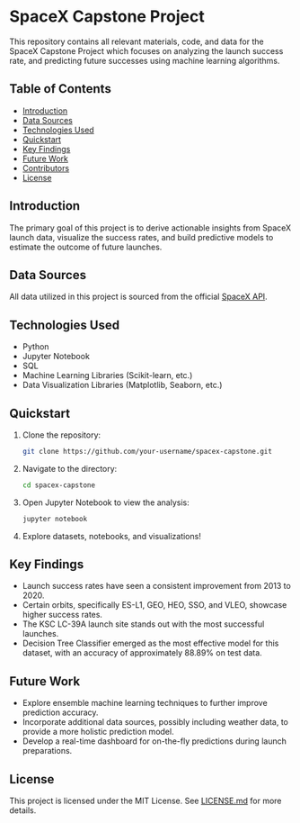 # SpaceX Capstone Project

This repository contains all relevant materials, code, and data for the SpaceX Capstone Project which focuses on analyzing the launch success rate, and predicting future successes using machine learning algorithms.

## Table of Contents
- [Introduction](#introduction)
- [Data Sources](#data-sources)
- [Technologies Used](#technologies-used)
- [Quickstart](#quickstart)
- [Key Findings](#key-findings)
- [Future Work](#future-work)
- [Contributors](#contributors)
- [License](#license)

## Introduction

The primary goal of this project is to derive actionable insights from SpaceX launch data, visualize the success rates, and build predictive models to estimate the outcome of future launches.

## Data Sources

All data utilized in this project is sourced from the official [SpaceX API](https://github.com/r-spacex/SpaceX-API).

## Technologies Used
- Python
- Jupyter Notebook
- SQL
- Machine Learning Libraries (Scikit-learn, etc.)
- Data Visualization Libraries (Matplotlib, Seaborn, etc.)

## Quickstart

1. Clone the repository:
    ```bash
    git clone https://github.com/your-username/spacex-capstone.git
    ```
    
2. Navigate to the directory:
    ```bash
    cd spacex-capstone
    ```

3. Open Jupyter Notebook to view the analysis:
    ```bash
    jupyter notebook
    ```

4. Explore datasets, notebooks, and visualizations!

## Key Findings

- Launch success rates have seen a consistent improvement from 2013 to 2020.
- Certain orbits, specifically ES-L1, GEO, HEO, SSO, and VLEO, showcase higher success rates.
- The KSC LC-39A launch site stands out with the most successful launches.
- Decision Tree Classifier emerged as the most effective model for this dataset, with an accuracy of approximately 88.89% on test data.

## Future Work

- Explore ensemble machine learning techniques to further improve prediction accuracy.
- Incorporate additional data sources, possibly including weather data, to provide a more holistic prediction model.
- Develop a real-time dashboard for on-the-fly predictions during launch preparations.


## License

This project is licensed under the MIT License. See [LICENSE.md](LICENSE.md) for more details.

